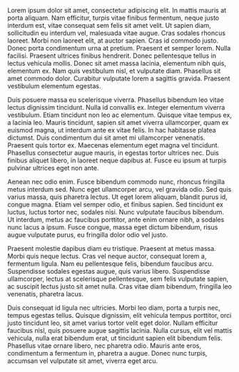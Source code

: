 Lorem ipsum dolor sit amet, consectetur adipiscing elit. In mattis mauris at porta aliquam. Nam efficitur, turpis vitae finibus fermentum, neque justo interdum est, vitae consequat sem felis sit amet velit. Ut sapien diam, sollicitudin eu interdum vel, malesuada vitae augue. Cras sodales rhoncus laoreet. Morbi non laoreet elit, at auctor sapien. Cras id commodo justo. Donec porta condimentum urna at pretium. Praesent et semper lorem. Nulla facilisi. Praesent ultrices finibus hendrerit. Donec pellentesque tellus in lectus vehicula mollis. Donec sit amet massa lacinia, elementum nibh quis, elementum ex. Nam quis vestibulum nisl, et vulputate diam. Phasellus sit amet commodo dolor. Curabitur vulputate lorem a sagittis gravida. Praesent vestibulum elementum egestas.

Duis posuere massa eu scelerisque viverra. Phasellus bibendum leo vitae lectus dignissim tincidunt. Nulla id convallis ex. Integer elementum viverra vestibulum. Etiam tincidunt non leo ac elementum. Quisque vitae tempus ex, a lacinia leo. Mauris tincidunt, sapien sit amet viverra ullamcorper, quam ex euismod magna, ut interdum ante ex vitae felis. In hac habitasse platea dictumst. Duis condimentum dui sit amet mi ullamcorper venenatis. Praesent quis tortor ex. Maecenas elementum eget magna vel tincidunt. Phasellus consectetur augue mauris, in egestas tortor ultrices nec. Duis finibus aliquet libero, in laoreet neque dapibus at. Fusce eu ipsum at turpis pulvinar ultrices eget non ante.

Aenean nec odio enim. Fusce bibendum commodo nunc, rhoncus fringilla metus interdum sed. Nunc eget ullamcorper arcu, vel gravida odio. Sed quis varius massa, quis pharetra lectus. Ut eget lorem aliquam, blandit purus id, congue magna. Etiam vel semper odio, et finibus sapien. Sed tincidunt ex luctus, luctus tortor nec, sodales nisi. Nunc vulputate faucibus bibendum. Ut interdum, metus ac faucibus porttitor, ante enim ornare nibh, a sodales nunc lacus a ipsum. Fusce congue, massa eget dictum bibendum, risus augue vulputate purus, eu fringilla dolor odio vel justo.

Praesent molestie dapibus diam eu tristique. Praesent at metus massa. Morbi quis neque lectus. Cras vel neque auctor, consequat lorem a, fermentum ligula. Nam eu pellentesque felis, bibendum faucibus arcu. Suspendisse sodales egestas augue, quis varius libero. Suspendisse ullamcorper, lectus at scelerisque pellentesque, sem felis vulputate sapien, ac suscipit lectus justo sit amet nulla. Cras vitae diam bibendum, fringilla leo venenatis, pharetra lacus.

Duis consequat id ligula nec ultricies. Morbi leo diam, porta a turpis nec, tempus egestas tellus. Quisque dignissim, elit vehicula tempus porttitor, orci justo tincidunt leo, sit amet varius tortor velit eget dolor. Nullam efficitur faucibus nisl, quis posuere augue sagittis lacinia. Nulla cursus, elit vel mattis vehicula, nulla erat bibendum erat, ut tincidunt sapien elit bibendum felis. Phasellus vitae ornare libero, nec pharetra odio. Mauris ante eros, condimentum a fermentum in, pharetra a augue. Donec nunc turpis, accumsan vel vulputate sit amet, viverra eget arcu.

